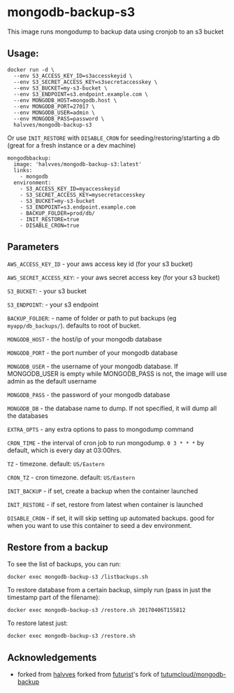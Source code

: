 # mongodb-backup-s3

This image runs mongodump to backup data using cronjob to an s3 bucket

## Usage:

```
docker run -d \
  --env S3_ACCESS_KEY_ID=s3accesskeyid \
  --env S3_SECRET_ACCESS_KEY=s3secretaccesskey \
  --env S3_BUCKET=my-s3-bucket \
  --env S3_ENDPOINT=s3.endpoint.example.com \
  --env MONGODB_HOST=mongodb.host \
  --env MONGODB_PORT=27017 \
  --env MONGODB_USER=admin \
  --env MONGODB_PASS=password \
  halvves/mongodb-backup-s3
```

Or use `INIT_RESTORE` with `DISABLE_CRON` for seeding/restoring/starting a db (great for a fresh instance or a dev machine)

```
mongodbbackup:
  image: 'halvves/mongodb-backup-s3:latest'
  links:
    - mongodb
  environment:
    - S3_ACCESS_KEY_ID=myaccesskeyid
    - S3_SECRET_ACCESS_KEY=mysecretaccesskey
    - S3_BUCKET=my-s3-bucket
    - S3_ENDPOINT=s3.endpoint.example.com
    - BACKUP_FOLDER=prod/db/
    - INIT_RESTORE=true
    - DISABLE_CRON=true
```

## Parameters

`AWS_ACCESS_KEY_ID` - your aws access key id (for your s3 bucket)

`AWS_SECRET_ACCESS_KEY`: - your aws secret access key (for your s3 bucket)

`S3_BUCKET`: - your s3 bucket

`S3_ENDPOINT`: - your s3 endpoint

`BACKUP_FOLDER`: - name of folder or path to put backups (eg `myapp/db_backups/`). defaults to root of bucket.

`MONGODB_HOST` - the host/ip of your mongodb database

`MONGODB_PORT` - the port number of your mongodb database

`MONGODB_USER` - the username of your mongodb database. If MONGODB_USER is empty while MONGODB_PASS is not, the image will use admin as the default username

`MONGODB_PASS` - the password of your mongodb database

`MONGODB_DB` - the database name to dump. If not specified, it will dump all the databases

`EXTRA_OPTS` - any extra options to pass to mongodump command

`CRON_TIME` - the interval of cron job to run mongodump. `0 3 * * *` by default, which is every day at 03:00hrs.

`TZ` - timezone. default: `US/Eastern`

`CRON_TZ` - cron timezone. default: `US/Eastern`

`INIT_BACKUP` - if set, create a backup when the container launched

`INIT_RESTORE` - if set, restore from latest when container is launched

`DISABLE_CRON` - if set, it will skip setting up automated backups. good for when you want to use this container to seed a dev environment.

## Restore from a backup

To see the list of backups, you can run:
```
docker exec mongodb-backup-s3 /listbackups.sh
```

To restore database from a certain backup, simply run (pass in just the timestamp part of the filename):

```
docker exec mongodb-backup-s3 /restore.sh 20170406T155812
```

To restore latest just:
```
docker exec mongodb-backup-s3 /restore.sh
```

## Acknowledgements

  * forked from [halvves](https://github.com/halvves) forked from [futurist](https://github.com/futurist)'s fork of [tutumcloud/mongodb-backup](https://github.com/tutumcloud/mongodb-backup)